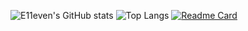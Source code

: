 ![E11even's GitHub stats](https://github-readme-stats.vercel.app/api?username=hamza-ihind&show_icons=true&theme=onedark)
![Top Langs](https://github-readme-stats.vercel.app/api/top-langs/?username=hamza-ihind&hide_progress=false&theme=onedark)
[![Readme Card](https://github-readme-stats.vercel.app/api/pin/?username=hamza-ihind&repo=github-readme-stats&theme=onedark)](https://github.com/anuraghazra/github-readme-stats)
